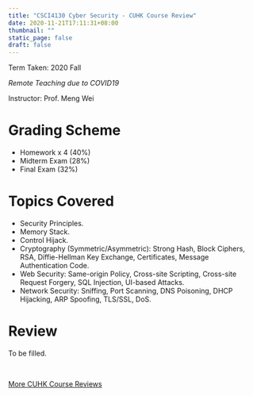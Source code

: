 ```yaml
---
title: "CSCI4130 Cyber Security - CUHK Course Review"
date: 2020-11-21T17:11:31+08:00
thumbnail: ""
static_page: false
draft: false
---
```


Term Taken: 2020 Fall

*Remote Teaching due to COVID19*

Instructor: Prof. Meng Wei

# Grading Scheme
* Homework x 4 (40%)
* Midterm Exam (28%)
* Final Exam (32%)

# Topics Covered
* Security Principles.
* Memory Stack.
* Control Hijack.
* Cryptography (Symmetric/Asymmetric): Strong Hash, Block Ciphers, RSA, Diffie-Hellman Key Exchange, Certificates, Message Authentication Code.
* Web Security: Same-origin Policy, Cross-site Scripting, Cross-site Request Forgery, SQL Injection, UI-based Attacks.
* Network Security: Sniffing, Port Scanning, DNS Poisoning, DHCP Hijacking, ARP Spoofing, TLS/SSL, DoS.

# Review
To be filled.

<br />

[More CUHK Course Reviews](/course-review)